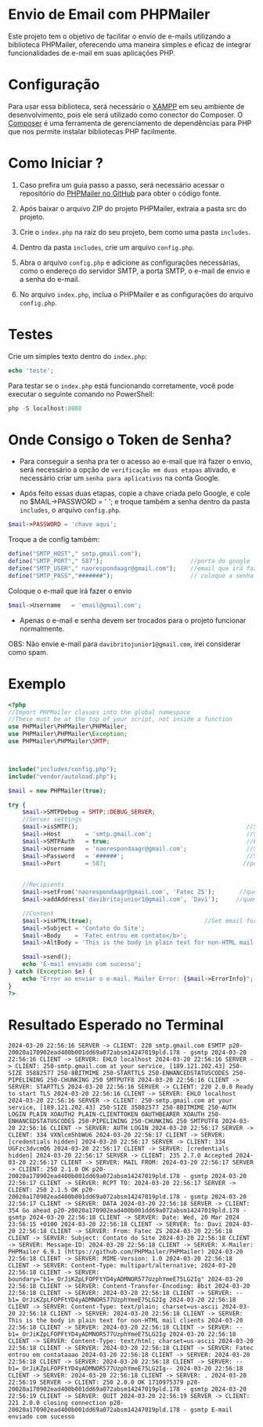 # Envio de Email com PHPMailer

Este projeto tem o objetivo de facilitar o envio de e-mails utilizando a biblioteca PHPMailer, oferecendo uma maneira simples e eficaz de integrar funcionalidades de e-mail em suas aplicações PHP.

# Configuração
Para usar essa biblioteca, será necessário o [XAMPP](https://www.apachefriends.org/download.html)  em seu ambiente de desenvolvimento, pois ele será utilizado como conector do Composer. O [Composer](https://getcomposer.org/download/) é uma ferramenta de gerenciamento de dependências para PHP que nos permite instalar bibliotecas PHP facilmente.


# Como Iniciar ?


1. Caso prefira um guia passo a passo, será necessário acessar o repositório do [PHPMailer no GitHub](https://github.com/PHPMailer/PHPMailer) para obter o código fonte.
2. Após baixar o arquivo ZIP do projeto PHPMailer, extraia a pasta src do projeto.
  
3. Crie o `index.php` na raiz do seu projeto, bem como uma pasta `includes`.
4. Dentro da pasta `includes`, crie um arquivo `config.php`.
5. Abra o arquivo `config.php` e adicione as configurações necessárias, como o endereço do servidor SMTP, a porta SMTP, o e-mail de envio e a senha do e-mail.
6. No arquivo `index.php`, inclua o PHPMailer e as configurações do arquivo `config.php`.

# Testes
Crie um simples texto dentro do `index.php`:
```php
echo 'teste';
```
Para testar se o `index.php` está funcionando corretamente, você pode executar o seguinte comando no PowerShell:
```php
php -S localhost:8080
```

# Onde Consigo o Token de Senha?

- Para conseguir a senha pra ter o acesso ao e-mail que irá fazer o envio, será necessário a opção de `verificação em duas etapas` ativado, e necessário criar um `senha para aplicativos` na conta Google.

- Após feito essas duas etapas, copie a chave criada pelo Google, e cole no $MAIL->PASSWORD = ' '; e troque também a senha dentro da pasta `includes`, o arquivo `config.php`.
  
```php
$mail->PASSWORD = 'chave aqui';
```
Troque a de config também:
```php
define("SMTP_HOST"," smtp.gmail.com");              
define("SMTP_PORT"," 587");                         //porta do google
define("SMTP_USER"," naorespondaagr@gmail.com");    //email que irá fazer o envio
define("SMTP_PASS","#######");                      // coloque a senha aqui
```
Coloque o e-mail que irá fazer o envio
```php
$mail->Username   = 'email@gmail.com'; 
```

- Apenas o e-mail e senha devem ser trocados para o projeto funcionar normalmente.

OBS: Não envie e-mail para `davibritojunior1@gmail.com`, irei considerar como spam.
# Exemplo

```php
<?php
//Import PHPMailer classes into the global namespace
//These must be at the top of your script, not inside a function
use PHPMailer\PHPMailer\PHPMailer;
use PHPMailer\PHPMailer\Exception;
use PHPMailer\PHPMailer\SMTP;



include("includes/config.php");
include("vendor/autoload.php");

$mail = new PHPMailer(true);

try {
    $mail->SMTPDebug = SMTP::DEBUG_SERVER;
    //Server settings
    $mail->isSMTP();                                                //Send using SMTP
    $mail->Host       = 'smtp.gmail.com';                           //Set the SMTP server to send through
    $mail->SMTPAuth   = true;                                       //Enable SMTP authentication
    $mail->Username   = 'naorespondaagr@gmail.com';                 //SMTP username
    $mail->Password   = '######';                                   //SMTP password
    $mail->Port       = 587;                                       //porta do goole
    

    //Recipients
    $mail->setFrom('naorespondaagr@gmail.com', 'Fatec ZS');       //quem entrou em contato
    $mail->addAddress('davibritojunior1@gmail.com', 'Davi');     //quem irá receber o email

    //Content
    $mail->isHTML(true);                                //Set email format to HTML
    $mail->Subject = 'Contato do Site';
    $mail->Body    = 'Fatec entrou em contato</b>';
    $mail->AltBody = 'This is the body in plain text for non-HTML mail clients';        //caso o navegador nao tenha html para fazer a leitura

    $mail->send();
    echo 'E-mail enviado com sucesso';
} catch (Exception $e) {
    echo "Error ao enviar o e-mail. Mailer Error: {$mail->ErrorInfo}";
}
?>
```
# Resultado Esperado no Terminal
```
2024-03-20 22:56:16 SERVER -> CLIENT: 220 smtp.gmail.com ESMTP p20-20020a170902ead400b001dd69a072absm14247019pld.178 - gsmtp 2024-03-20 22:56:16 CLIENT -> SERVER: EHLO localhost 2024-03-20 22:56:16 SERVER -> CLIENT: 250-smtp.gmail.com at your service, [189.121.202.43] 250-SIZE 35882577 250-8BITMIME 250-STARTTLS 250-ENHANCEDSTATUSCODES 250-PIPELINING 250-CHUNKING 250 SMTPUTF8 2024-03-20 22:56:16 CLIENT -> SERVER: STARTTLS 2024-03-20 22:56:16 SERVER -> CLIENT: 220 2.0.0 Ready to start TLS 2024-03-20 22:56:16 CLIENT -> SERVER: EHLO localhost 2024-03-20 22:56:16 SERVER -> CLIENT: 250-smtp.gmail.com at your service, [189.121.202.43] 250-SIZE 35882577 250-8BITMIME 250-AUTH LOGIN PLAIN XOAUTH2 PLAIN-CLIENTTOKEN OAUTHBEARER XOAUTH 250-ENHANCEDSTATUSCODES 250-PIPELINING 250-CHUNKING 250 SMTPUTF8 2024-03-20 22:56:16 CLIENT -> SERVER: AUTH LOGIN 2024-03-20 22:56:17 SERVER -> CLIENT: 334 VXNlcm5hbWU6 2024-03-20 22:56:17 CLIENT -> SERVER: [credentials hidden] 2024-03-20 22:56:17 SERVER -> CLIENT: 334 UGFzc3dvcmQ6 2024-03-20 22:56:17 CLIENT -> SERVER: [credentials hidden] 2024-03-20 22:56:17 SERVER -> CLIENT: 235 2.7.0 Accepted 2024-03-20 22:56:17 CLIENT -> SERVER: MAIL FROM: 2024-03-20 22:56:17 SERVER -> CLIENT: 250 2.1.0 OK p20-20020a170902ead400b001dd69a072absm14247019pld.178 - gsmtp 2024-03-20 22:56:17 CLIENT -> SERVER: RCPT TO: 2024-03-20 22:56:17 SERVER -> CLIENT: 250 2.1.5 OK p20-20020a170902ead400b001dd69a072absm14247019pld.178 - gsmtp 2024-03-20 22:56:17 CLIENT -> SERVER: DATA 2024-03-20 22:56:18 SERVER -> CLIENT: 354 Go ahead p20-20020a170902ead400b001dd69a072absm14247019pld.178 - gsmtp 2024-03-20 22:56:18 CLIENT -> SERVER: Date: Wed, 20 Mar 2024 23:56:15 +0100 2024-03-20 22:56:18 CLIENT -> SERVER: To: Davi 2024-03-20 22:56:18 CLIENT -> SERVER: From: Fatec ZS 2024-03-20 22:56:18 CLIENT -> SERVER: Subject: Contato do Site 2024-03-20 22:56:18 CLIENT -> SERVER: Message-ID: 2024-03-20 22:56:18 CLIENT -> SERVER: X-Mailer: PHPMailer 6.9.1 (https://github.com/PHPMailer/PHPMailer) 2024-03-20 22:56:18 CLIENT -> SERVER: MIME-Version: 1.0 2024-03-20 22:56:18 CLIENT -> SERVER: Content-Type: multipart/alternative; 2024-03-20 22:56:18 CLIENT -> SERVER: boundary="b1=_OrJiKZpLFOPFtYD4yADMNOR577UzphYmeE75LG2Ig" 2024-03-20 22:56:18 CLIENT -> SERVER: Content-Transfer-Encoding: 8bit 2024-03-20 22:56:18 CLIENT -> SERVER: 2024-03-20 22:56:18 CLIENT -> SERVER: --b1=_OrJiKZpLFOPFtYD4yADMNOR577UzphYmeE75LG2Ig 2024-03-20 22:56:18 CLIENT -> SERVER: Content-Type: text/plain; charset=us-ascii 2024-03-20 22:56:18 CLIENT -> SERVER: 2024-03-20 22:56:18 CLIENT -> SERVER: This is the body in plain text for non-HTML mail clients 2024-03-20 22:56:18 CLIENT -> SERVER: 2024-03-20 22:56:18 CLIENT -> SERVER: --b1=_OrJiKZpLFOPFtYD4yADMNOR577UzphYmeE75LG2Ig 2024-03-20 22:56:18 CLIENT -> SERVER: Content-Type: text/html; charset=us-ascii 2024-03-20 22:56:18 CLIENT -> SERVER: 2024-03-20 22:56:18 CLIENT -> SERVER: Fatec entrou em contataaao 2024-03-20 22:56:18 CLIENT -> SERVER: 2024-03-20 22:56:18 CLIENT -> SERVER: 2024-03-20 22:56:18 CLIENT -> SERVER: --b1=_OrJiKZpLFOPFtYD4yADMNOR577UzphYmeE75LG2Ig-- 2024-03-20 22:56:18 CLIENT -> SERVER: 2024-03-20 22:56:18 CLIENT -> SERVER: . 2024-03-20 22:56:19 SERVER -> CLIENT: 250 2.0.0 OK 1710975379 p20-20020a170902ead400b001dd69a072absm14247019pld.178 - gsmtp 2024-03-20 22:56:19 CLIENT -> SERVER: QUIT 2024-03-20 22:56:19 SERVER -> CLIENT: 221 2.0.0 closing connection p20-20020a170902ead400b001dd69a072absm14247019pld.178 - gsmtp E-mail enviado com sucesso
```


  
  

